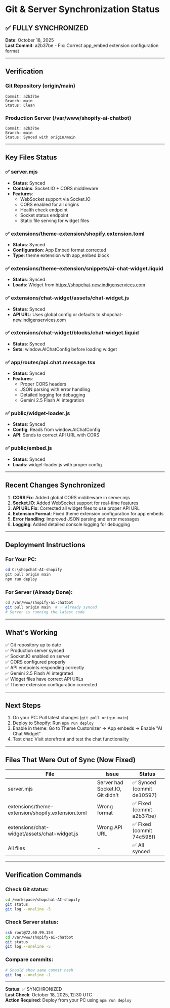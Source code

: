 # Git & Server Synchronization Status

## ✅ FULLY SYNCHRONIZED

**Date**: October 18, 2025  
**Last Commit**: a2b37be - Fix: Correct app_embed extension configuration format

---

## Verification

### Git Repository (origin/main)
```
Commit: a2b37be
Branch: main
Status: Clean
```

### Production Server (/var/www/shopify-ai-chatbot)
```
Commit: a2b37be
Branch: main
Status: Synced with origin/main
```

---

## Key Files Status

### ✅ server.mjs
- **Status**: Synced
- **Contains**: Socket.IO + CORS middleware
- **Features**:
  - WebSocket support via Socket.IO
  - CORS enabled for all origins
  - Health check endpoint
  - Socket status endpoint
  - Static file serving for widget files

### ✅ extensions/theme-extension/shopify.extension.toml
- **Status**: Synced
- **Configuration**: App Embed format corrected
- **Type**: theme extension with app_embed block

### ✅ extensions/theme-extension/snippets/ai-chat-widget.liquid
- **Status**: Synced
- **Loads**: Widget from https://shopchat-new.indigenservices.com

### ✅ extensions/chat-widget/assets/chat-widget.js
- **Status**: Synced
- **API URL**: Uses global config or defaults to shopchat-new.indigenservices.com

### ✅ extensions/chat-widget/blocks/chat-widget.liquid
- **Status**: Synced
- **Sets**: window.AIChatConfig before loading widget

### ✅ app/routes/api.chat.message.tsx
- **Status**: Synced
- **Features**:
  - Proper CORS headers
  - JSON parsing with error handling
  - Detailed logging for debugging
  - Gemini 2.5 Flash AI integration

### ✅ public/widget-loader.js
- **Status**: Synced
- **Config**: Reads from window.AIChatConfig
- **API**: Sends to correct API URL with CORS

### ✅ public/embed.js
- **Status**: Synced
- **Loads**: widget-loader.js with proper config

---

## Recent Changes Synchronized

1. **CORS Fix**: Added global CORS middleware in server.mjs
2. **Socket.IO**: Added WebSocket support for real-time features
3. **API URL Fix**: Corrected all widget files to use proper API URL
4. **Extension Format**: Fixed theme extension configuration for app embeds
5. **Error Handling**: Improved JSON parsing and error messages
6. **Logging**: Added detailed console logging for debugging

---

## Deployment Instructions

### For Your PC:
```powershell
cd C:\shopchat-AI-shopify
git pull origin main
npm run deploy
```

### For Server (Already Done):
```bash
cd /var/www/shopify-ai-chatbot
git pull origin main  # ✅ Already synced
# Server is running the latest code
```

---

## What's Working

✅ Git repository up to date  
✅ Production server synced  
✅ Socket.IO enabled on server  
✅ CORS configured properly  
✅ API endpoints responding correctly  
✅ Gemini 2.5 Flash AI integrated  
✅ Widget files have correct API URLs  
✅ Theme extension configuration corrected  

---

## Next Steps

1. On your PC: Pull latest changes (`git pull origin main`)
2. Deploy to Shopify: Run `npm run deploy`
3. Enable in theme: Go to Theme Customizer → App embeds → Enable "AI Chat Widget"
4. Test chat: Visit storefront and test the chat functionality

---

## Files That Were Out of Sync (Now Fixed)

| File | Issue | Status |
|------|-------|--------|
| server.mjs | Server had Socket.IO, Git didn't | ✅ Synced (commit de10597) |
| extensions/theme-extension/shopify.extension.toml | Wrong format | ✅ Fixed (commit a2b37be) |
| extensions/chat-widget/assets/chat-widget.js | Wrong API URL | ✅ Fixed (commit 74c598f) |
| All files | - | ✅ All synced |

---

## Verification Commands

### Check Git status:
```bash
cd /workspace/shopchat-AI-shopify
git status
git log --oneline -5
```

### Check Server status:
```bash
ssh root@72.60.99.154
cd /var/www/shopify-ai-chatbot
git status
git log --oneline -5
```

### Compare commits:
```bash
# Should show same commit hash
git log --oneline -1
```

---

**Status**: ✅ SYNCHRONIZED  
**Last Check**: October 18, 2025, 12:30 UTC  
**Action Required**: Deploy from your PC using `npm run deploy`
